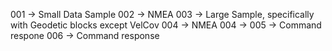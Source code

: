 001 -> Small Data Sample
002 -> NMEA
003 -> Large Sample, specifically with Geodetic blocks except VelCov
004 -> NMEA
004 ->
005 -> Command respone
006 -> Command response
